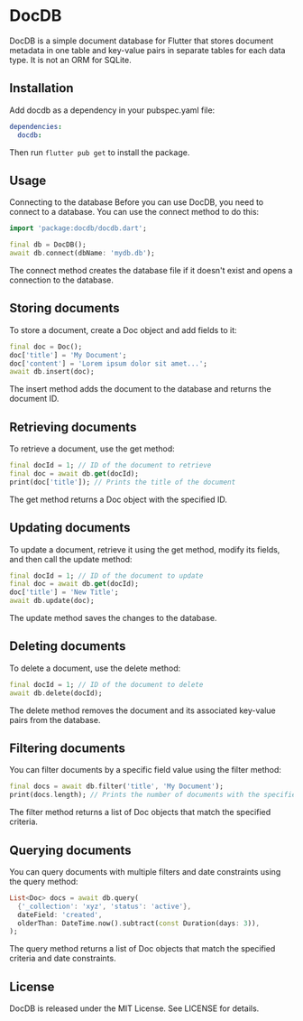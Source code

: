 # DocDB

DocDB is a simple document database for Flutter that stores document metadata in one table and key-value pairs in separate tables for each data type. It is not an ORM for SQLite.

## Installation
Add docdb as a dependency in your pubspec.yaml file:


```yaml
dependencies:
  docdb:
```
Then run `flutter pub get` to install the package.

## Usage
Connecting to the database
Before you can use DocDB, you need to connect to a database. You can use the connect method to do this:

```dart
import 'package:docdb/docdb.dart';

final db = DocDB();
await db.connect(dbName: 'mydb.db');
```
The connect method creates the database file if it doesn't exist and opens a connection to the database.

## Storing documents
To store a document, create a Doc object and add fields to it:

```dart
final doc = Doc();
doc['title'] = 'My Document';
doc['content'] = 'Lorem ipsum dolor sit amet...';
await db.insert(doc);
```
The insert method adds the document to the database and returns the document ID.

## Retrieving documents
To retrieve a document, use the get method:

```dart
final docId = 1; // ID of the document to retrieve
final doc = await db.get(docId);
print(doc['title']); // Prints the title of the document
```
The get method returns a Doc object with the specified ID.

## Updating documents
To update a document, retrieve it using the get method, modify its fields, and then call the update method:

```dart
final docId = 1; // ID of the document to update
final doc = await db.get(docId);
doc['title'] = 'New Title';
await db.update(doc);
```
The update method saves the changes to the database.

## Deleting documents
To delete a document, use the delete method:

```dart
final docId = 1; // ID of the document to delete
await db.delete(docId);
```
The delete method removes the document and its associated key-value pairs from the database.

## Filtering documents
You can filter documents by a specific field value using the filter method:

```dart
final docs = await db.filter('title', 'My Document');
print(docs.length); // Prints the number of documents with the specified title
```
The filter method returns a list of Doc objects that match the specified criteria.

## Querying documents
You can query documents with multiple filters and date constraints using the query method:

```dart
List<Doc> docs = await db.query(
  {'_collection': 'xyz', 'status': 'active'},
  dateField: 'created',
  olderThan: DateTime.now().subtract(const Duration(days: 3)),
);
```
The query method returns a list of Doc objects that match the specified criteria and date constraints.

## License
DocDB is released under the MIT License. See LICENSE for details.